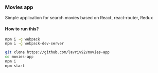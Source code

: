 ### Movies app

Simple application for search movies based on React, react-router, Redux


#### How to run this?

```bash
npm i -g webpack
npm i -g webpack-dev-server

git clone https://github.com/lavriv92/movies-app
cd movies-app
npm i
npm start
```
